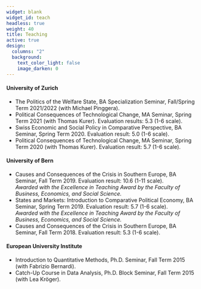 ```yaml
---
widget: blank
widget_id: teach
headless: true
weight: 40
title: Teaching
active: true
design:
  columns: "2"
  background:
    text_color_light: false
    image_darken: 0
---
```

#### University of Zurich

* The Politics of the Welfare State, BA Specialization Seminar, Fall/Spring Term 2021/2022 (with Michael Pinggera).
* Political Consequences of Technological Change, MA Seminar, Spring Term 2021 (with Thomas Kurer). Evaluation results: 5.3 (1-6 scale).
* Swiss Economic and Social Policy in Comparative Perspective, BA Seminar, Spring Term 2020. Evaluation result: 5.0 (1-6 scale).
* Political Consequences of Technological Change, MA Seminar, Spring Term 2020 (with Thomas Kurer). Evaluation result: 5.7 (1-6 scale).

#### University of Bern

* Causes and Consequences of the Crisis in Southern Europe, BA Seminar, Fall Term 2019. Evaluation result: 10.6 (1-11 scale).\
  *Awarded with the Excellence in Teaching Award by the Faculty of Business, Economics, and Social Science.* 
* States and Markets: Introduction to Comparative Political Economy, BA Seminar, Spring Term 2019. Evaluation result: 5.7 (1-6 scale).\
  *Awarded with the Excellence in Teaching Award by the Faculty of Business, Economics, and Social Science.* 
* Causes and Consequences of the Crisis in Southern Europe, BA Seminar, Fall Term 2018. Evaluation result: 5.3 (1-6 scale).

#### European University Institute

* Introduction to Quantitative Methods, Ph.D. Seminar, Fall Term 2015 (with Fabrizio Bernardi). 
* Catch-Up Course in Data Analysis, Ph.D. Block Seminar, Fall Term 2015 (with Lea Kröger).
